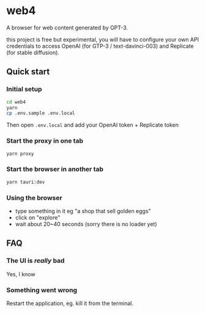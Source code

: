 # web4

A browser for web content generated by GPT-3.

this project is free but experimental, you will have to configure your own API credentials to access OpenAI (for GTP-3 / text-davinci-003) and Replicate (for stable diffusion).

## Quick start

### Initial setup

```bash
cd web4
yarn
cp .env.sample .env.local
```

Then open `.env.local` and add your OpenAI token + Replicate token

### Start the proxy in one tab

```bash
yarn proxy
```

### Start the browser in another tab

```bash
yarn tauri:dev
```

### Using the browser

- type something in it eg "a shop that sell golden eggs"
- click on "explore"
- wait about 20~40 seconds (sorry there is no loader yet)

## FAQ

### The UI is _really_ bad

Yes, I know

### Something went wrong

Restart the application, eg. kill it from the terminal.
